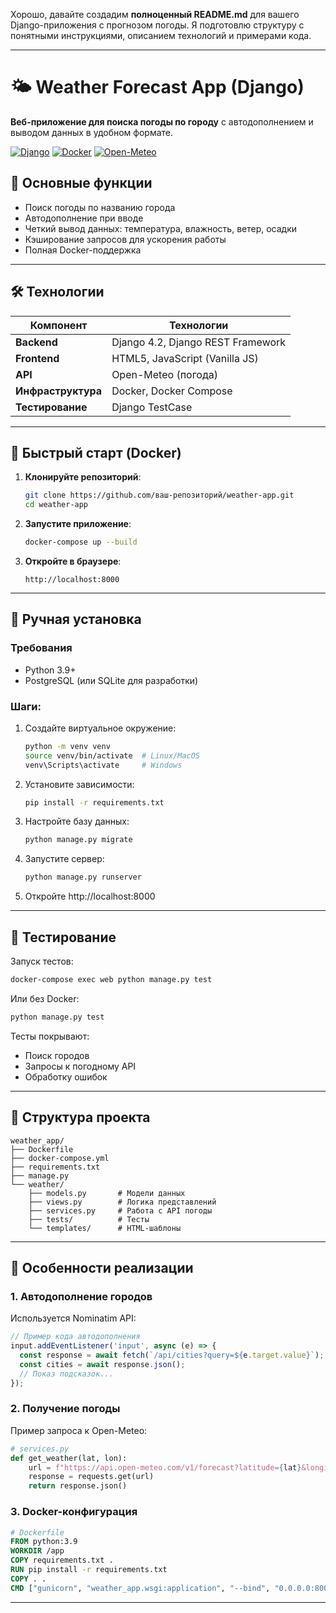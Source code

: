 Хорошо, давайте создадим **полноценный README.md** для вашего Django-приложения с прогнозом погоды. Я подготовлю структуру с понятными инструкциями, описанием технологий и примерами кода.

---

# 🌤️ Weather Forecast App (Django)

**Веб-приложение для поиска погоды по городу** с автодополнением и выводом данных в удобном формате.

[![Django](https://img.shields.io/badge/Django-4.2-brightgreen)](https://www.djangoproject.com/)
[![Docker](https://img.shields.io/badge/Docker-✓-blue)](https://www.docker.com/)
[![Open-Meteo](https://img.shields.io/badge/API-Open_Meteo-orange)](https://open-meteo.com/)

## 📌 Основные функции
- Поиск погоды по названию города
- Автодополнение при вводе
- Четкий вывод данных: температура, влажность, ветер, осадки
- Кэширование запросов для ускорения работы
- Полная Docker-поддержка

---

## 🛠️ Технологии
| Компонент       | Технологии                          |
|-----------------|-------------------------------------|
| **Backend**     | Django 4.2, Django REST Framework   |
| **Frontend**    | HTML5, JavaScript (Vanilla JS)|
| **API**         | Open-Meteo (погода)|
| **Инфраструктура** | Docker, Docker Compose |
| **Тестирование** |  Django TestCase            |

---

## 🚀 Быстрый старт (Docker)

1. **Клонируйте репозиторий**:
   ```bash
   git clone https://github.com/ваш-репозиторий/weather-app.git
   cd weather-app
   ```

2. **Запустите приложение**:
   ```bash
   docker-compose up --build
   ```

3. **Откройте в браузере**:
   ```
   http://localhost:8000
   ```

---

## 🔧 Ручная установка

### Требования
- Python 3.9+
- PostgreSQL (или SQLite для разработки)

### Шаги:
1. Создайте виртуальное окружение:
   ```bash
   python -m venv venv
   source venv/bin/activate  # Linux/MacOS
   venv\Scripts\activate     # Windows
   ```

2. Установите зависимости:
   ```bash
   pip install -r requirements.txt
   ```

3. Настройте базу данных:
   ```bash
   python manage.py migrate
   ```

4. Запустите сервер:
   ```bash
   python manage.py runserver
   ```

5. Откройте http://localhost:8000

---

## 🧪 Тестирование
Запуск тестов:
```bash
docker-compose exec web python manage.py test
```
Или без Docker:
```bash
python manage.py test
```

Тесты покрывают:
- Поиск городов
- Запросы к погодному API
- Обработку ошибок

---

## 📂 Структура проекта
```
weather_app/
├── Dockerfile
├── docker-compose.yml
├── requirements.txt
├── manage.py
└── weather/
    ├── models.py       # Модели данных
    ├── views.py        # Логика представлений
    ├── services.py     # Работа с API погоды
    ├── tests/          # Тесты
    └── templates/      # HTML-шаблоны
```

---

## 🌟 Особенности реализации

### 1. Автодополнение городов
Используется Nominatim API:
```javascript
// Пример кода автодополнения
input.addEventListener('input', async (e) => {
  const response = await fetch(`/api/cities?query=${e.target.value}`);
  const cities = await response.json();
  // Показ подсказок...
});
```

### 2. Получение погоды
Пример запроса к Open-Meteo:
```python
# services.py
def get_weather(lat, lon):
    url = f"https://api.open-meteo.com/v1/forecast?latitude={lat}&longitude={lon}&current_weather=true"
    response = requests.get(url)
    return response.json()
```

### 3. Docker-конфигурация
```dockerfile
# Dockerfile
FROM python:3.9
WORKDIR /app
COPY requirements.txt .
RUN pip install -r requirements.txt
COPY . .
CMD ["gunicorn", "weather_app.wsgi:application", "--bind", "0.0.0.0:8000"]
```

---
